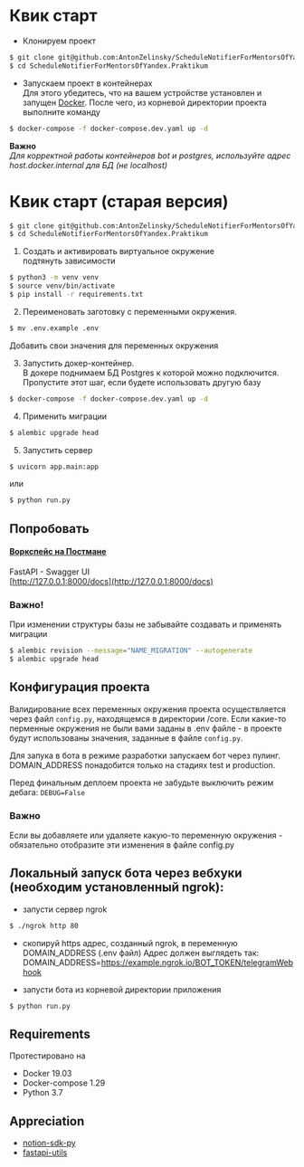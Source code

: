# Квик старт

- Клонируем проект
```bash
$ git clone git@github.com:AntonZelinsky/ScheduleNotifierForMentorsOfYandex.Praktikum.git
$ cd ScheduleNotifierForMentorsOfYandex.Praktikum
```
- Запускаем проект в контейнерах\
Для этого убедитесь, что на вашем устройстве установлен и запущен [Docker](https://www.docker.com/get-started).
После чего, из корневой директории проекта выполните команду
```bash
$ docker-compose -f docker-compose.dev.yaml up -d
```
**Важно**\
_Для корректной работы контейнеров bot и postgres, используйте адрес host.docker.internal для БД (не localhost)_

# Квик старт (старая версия)

```bash
$ git clone git@github.com:AntonZelinsky/ScheduleNotifierForMentorsOfYandex.Praktikum.git
$ cd ScheduleNotifierForMentorsOfYandex.Praktikum
```

1. Создать и активировать виртуальное окружение  
подтянуть зависимости
```bash
$ python3 -m venv venv
$ source venv/bin/activate
$ pip install -r requirements.txt
```

2. Переименовать заготовку с переменными окружения.
```bash
$ mv .env.example .env
```
Добавить свои значения для переменных окружения

3. Запустить докер-контейнер.  
В докере поднимаем БД Postgres к которой можно подключится. 
Пропустите этот шаг, если будете использовать другую базу
```bash
$ docker-compose -f docker-compose.dev.yaml up -d
```

4. Применить миграции
```bash
$ alembic upgrade head
```

5. Запустить сервер
```bash
$ uvicorn app.main:app
```
или
```bash
$ python run.py
```

## Попробовать

#### [Воркспейс на Постмане](https://app.getpostman.com/join-team?invite_code=92ff1b61042fad2ea03d6a251d93e14e&ws=9ebf341f-05c1-4b85-acb7-a7d9992c5101)  

FastAPI - Swagger UI  
[http://127.0.0.1:8000/docs](http://127.0.0.1:8000/docs)  

### Важно!
При изменении структуры базы не забывайте создавать и применять миграции
```bash
$ alembic revision --message="NAME_MIGRATION" --autogenerate
$ alembic upgrade head
```

## Конфигурация проекта
Валидирование всех переменных окружения проекта осуществляется через файл ```config.py```, находящемся в директории /core.
Если какие-то перменные окружения не были вами заданы в .env файле - в проекте будут использованы значения, заданные в файле ```config.py```.

Для запука в бота в режиме разработки запускаем бот через пулинг.
DOMAIN_ADDRESS понадобится только на стадиях test и production.

Перед финальным деплоем проекта не забудьте выключить режим дебага:
```DEBUG=False```

### Важно
Если вы добавляете или удаляете какую-то переменную окружения - обязательно отобразите эти изменения в файле config.py

## Локальный запуск бота через вебхуки (необходим установленный ngrok):
- запусти сервер ngrok
```bash
$ ./ngrok http 80
```
- скопируй https адрес, cозданный ngrok, в переменную DOMAIN_ADDRESS (.env файл)
Адрес должен выглядеть так: DOMAIN_ADDRESS=https://example.ngrok.io/BOT_TOKEN/telegramWebhook

- запусти бота из корневой директории приложения
```bash
$ python run.py
```

## Requirements
Протестировано на  
- Docker 19.03  
- Docker-compose 1.29  
- Python 3.7  

## Appreciation
- [notion-sdk-py](https://github.com/ramnes/notion-sdk-py)
- [fastapi-utils](https://github.com/dmontagu/fastapi-utils)